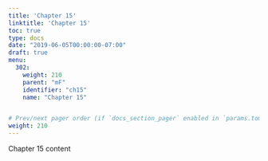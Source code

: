 ```yaml
---
title: 'Chapter 15' 
linktitle: 'Chapter 15'
toc: true
type: docs
date: "2019-06-05T00:00:00-07:00"
draft: true
menu:
  302:
    weight: 210
    parent: "mF"
    identifier: "ch15"
    name: "Chapter 15"


# Prev/next pager order (if `docs_section_pager` enabled in `params.toml`)
weight: 210
---
```

Chapter 15 content
